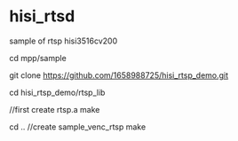 # hisi_rtsd
sample of rtsp hisi3516cv200

cd mpp/sample

git clone https://github.com/1658988725/hisi_rtsp_demo.git

cd hisi_rtsp_demo/rtsp_lib

//first create rtsp.a
make 

cd ..
//create sample_venc_rtsp
make
